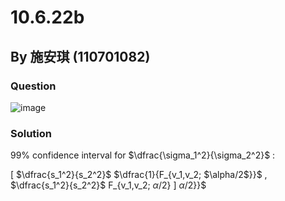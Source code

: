 # 10.6.22b

## By 施安琪 (110701082)

### Question
![image](https://github.com/HWTeng-Course/202402-Statistics/assets/162141633/f2366ba8-123a-4ab3-a1fb-a6fd7a92d6ec)

### Solution
99% confidence interval for $\dfrac{\sigma_1^2}{\sigma_2^2}$ :

[ $\dfrac{s_1^2}{s_2^2}$ $\dfrac{1}{F_{v_1,v_2; $\alpha/2$}}$ , $\dfrac{s_1^2}{s_2^2}$ F_{v_1,v_2; $\alpha/2$} ]
$\alpha/2$}}$
